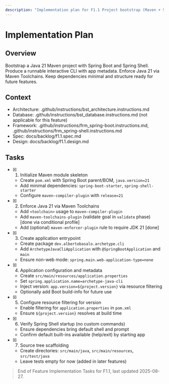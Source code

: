 ```yaml
---
description: "Implementation plan for F1.1 Project bootstrap (Maven + Spring Boot + Spring Shell)"
---
```


# Implementation Plan

## Overview

Bootstrap a Java 21 Maven project with Spring Boot and Spring Shell. Produce a runnable interactive CLI with app metadata. Enforce Java 21 via Maven Toolchains. Keep dependencies minimal and structure ready for future features.

## Context

- Architecture: .github/instructions/bst_architecture.instructions.md
- Database: .github/instructions/bst_database.instructions.md (not applicable for this feature)
- Framework: .github/instructions/frm_spring-boot.instructions.md, .github/instructions/frm_spring-shell.instructions.md
- Spec: docs/backlog/f1.1.spec.md
- Design: docs/backlog/f1.1.design.md

## Tasks

- [x] 1. Initialize Maven module skeleton
  - Create `pom.xml` with Spring Boot parent/BOM, `java.version=21`
  - Add minimal dependencies: `spring-boot-starter`, `spring-shell-starter`
  - Configure `maven-compiler-plugin` with `release=21`

- [x] 2. Enforce Java 21 via Maven Toolchains
  - Add `<toolchain>` usage to `maven-compiler-plugin`
  - Add `maven-toolchains-plugin` (validate goal in `validate` phase) [done via conditional profile]
  - Add (optional) `maven-enforcer-plugin` rule to require JDK 21 [done]

- [x] 3. Create application entrypoint
  - Create package `dev.albertobasalo.archetype.cli`
  - Add `ArchetypeJavaCliApplication` with `@SpringBootApplication` and `main`
  - Ensure non-web mode: `spring.main.web-application-type=none`

- [x] 4. Application configuration and metadata
  - Create `src/main/resources/application.properties`
  - Set `spring.application.name=archetype-java-cli`
  - Inject version: `app.version=${project.version}` via resource filtering
  - Optionally add Boot build-info for future use

- [x] 5. Configure resource filtering for version
  - Enable filtering for `application.properties` in `pom.xml`
  - Ensure `${project.version}` resolves at build time

- [x] 6. Verify Spring Shell startup (no custom commands)
  - Ensure dependencies bring default shell and prompt
  - Confirm default built-ins available (help/exit) by starting app

- [x] 7. Source tree scaffolding
  - Create directories: `src/main/java`, `src/main/resources`, `src/test/java`
  - Leave tests empty for now (added in later features)

> End of Feature Implementation Tasks for F1.1, last updated 2025-08-27.
